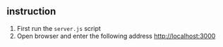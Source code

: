 ## instruction

 1. First run the `server.js` script
 2. Open browser and enter the following address  [http://localhost:3000](http://localhost:3000/)